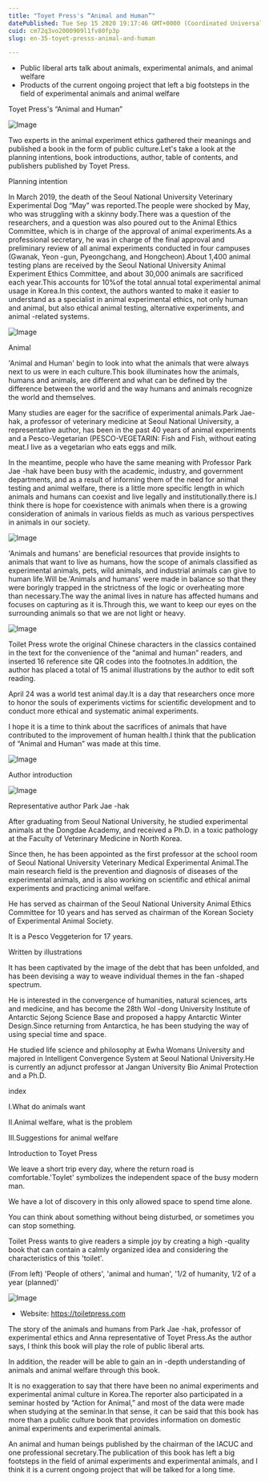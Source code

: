 ```yaml
---
title: "Toyet Press's “Animal and Human”"
datePublished: Tue Sep 15 2020 19:17:46 GMT+0000 (Coordinated Universal Time)
cuid: cm72q3vo2000909l1fv80fp3p
slug: en-35-toyet-presss-animal-and-human

---
```



- Public liberal arts talk about animals, experimental animals, and animal welfare
- Products of the current ongoing project that left a big footsteps in the field of experimental animals and animal welfare

Toyet Press's “Animal and Human”

![Image](https://cdn.hashnode.com/res/hashnode/image/upload/v1739413856054/d3f59986-ece6-439a-87b9-dce1df7ff747.jpeg)

Two experts in the animal experiment ethics gathered their meanings and published a book in the form of public culture.Let's take a look at the planning intentions, book introductions, author, table of contents, and publishers published by Toyet Press.

Planning intention

In March 2019, the death of the Seoul National University Veterinary Experimental Dog “May” was reported.The people were shocked by May, who was struggling with a skinny body.There was a question of the researchers, and a question was also poured out to the Animal Ethics Committee, which is in charge of the approval of animal experiments.As a professional secretary, he was in charge of the final approval and preliminary review of all animal experiments conducted in four campuses (Gwanak, Yeon -gun, Pyeongchang, and Hongcheon).About 1,400 animal testing plans are received by the Seoul National University Animal Experiment Ethics Committee, and about 30,000 animals are sacrificed each year.This accounts for 10%of the total annual total experimental animal usage in Korea.In this context, the authors wanted to make it easier to understand as a specialist in animal experimental ethics, not only human and animal, but also ethical animal testing, alternative experiments, and animal -related systems.

![Image](https://cdn.hashnode.com/res/hashnode/image/upload/v1739413858432/d0f85fff-7793-4191-9239-974eebd44036.jpeg)

Animal

'Animal and Human' begin to look into what the animals that were always next to us were in each culture.This book illuminates how the animals, humans and animals, are different and what can be defined by the difference between the world and the way humans and animals recognize the world and themselves.

Many studies are eager for the sacrifice of experimental animals.Park Jae-hak, a professor of veterinary medicine at Seoul National University, a representative author, has been in the past 40 years of animal experiments and a Pesco-Vegetarian (PESCO-VEGETARIN: Fish and Fish, without eating meat.I live as a vegetarian who eats eggs and milk.

In the meantime, people who have the same meaning with Professor Park Jae -hak have been busy with the academic, industry, and government departments, and as a result of informing them of the need for animal testing and animal welfare, there is a little more specific length in which animals and humans can coexist and live legally and institutionally.there is.I think there is hope for coexistence with animals when there is a growing consideration of animals in various fields as much as various perspectives in animals in our society.

![Image](https://cdn.hashnode.com/res/hashnode/image/upload/v1739413860577/2e24a51e-de3b-46b8-bd6f-76eda0bedd49.jpeg)

'Animals and humans' are beneficial resources that provide insights to animals that want to live as humans, how the scope of animals classified as experimental animals, pets, wild animals, and industrial animals can give to human life.Will be.'Animals and humans' were made in balance so that they were boringly trapped in the strictness of the logic or overheating more than necessary.The way the animal lives in nature has affected humans and focuses on capturing as it is.Through this, we want to keep our eyes on the surrounding animals so that we are not light or heavy.

![Image](https://cdn.hashnode.com/res/hashnode/image/upload/v1739413862523/395908aa-9177-4104-9a8e-269f7e8ce549.jpeg)

Toilet Press wrote the original Chinese characters in the classics contained in the text for the convenience of the “animal and human” readers, and inserted 16 reference site QR codes into the footnotes.In addition, the author has placed a total of 15 animal illustrations by the author to edit soft reading.

April 24 was a world test animal day.It is a day that researchers once more to honor the souls of experiments victims for scientific development and to conduct more ethical and systematic animal experiments.

I hope it is a time to think about the sacrifices of animals that have contributed to the improvement of human health.I think that the publication of “Animal and Human” was made at this time.

![Image](https://cdn.hashnode.com/res/hashnode/image/upload/v1739413864249/536adef4-10ce-4305-8bbc-16e3bc57ea3c.jpeg)

Author introduction

![Image](https://cdn.hashnode.com/res/hashnode/image/upload/v1739413865962/0d2fff54-5c52-4d1a-95b5-db4e14e70870.jpeg)

Representative author Park Jae -hak

After graduating from Seoul National University, he studied experimental animals at the Dongdae Academy, and received a Ph.D. in a toxic pathology at the Faculty of Veterinary Medicine in North Korea.

Since then, he has been appointed as the first professor at the school room of Seoul National University Veterinary Medical Experimental Animal.The main research field is the prevention and diagnosis of diseases of the experimental animals, and is also working on scientific and ethical animal experiments and practicing animal welfare.

He has served as chairman of the Seoul National University Animal Ethics Committee for 10 years and has served as chairman of the Korean Society of Experimental Animal Society.

It is a Pesco Veggeterion for 17 years.

Written by illustrations

It has been captivated by the image of the debt that has been unfolded, and has been devising a way to weave individual themes in the fan -shaped spectrum.

He is interested in the convergence of humanities, natural sciences, arts and medicine, and has become the 28th Wol -dong University Institute of Antarctic Sejong Science Base and proposed a happy Antarctic Winter Design.Since returning from Antarctica, he has been studying the way of using special time and space.

He studied life science and philosophy at Ewha Womans University and majored in Intelligent Convergence System at Seoul National University.He is currently an adjunct professor at Jangan University Bio Animal Protection and a Ph.D.

index

Ⅰ.What do animals want

Ⅱ.Animal welfare, what is the problem

Ⅲ.Suggestions for animal welfare

Introduction to Toyet Press

We leave a short trip every day, where the return road is comfortable.'Toylet' symbolizes the independent space of the busy modern man.

We have a lot of discovery in this only allowed space to spend time alone.

You can think about something without being disturbed, or sometimes you can stop something.

Toilet Press wants to give readers a simple joy by creating a high -quality book that can contain a calmly organized idea and considering the characteristics of this 'toilet'.

(From left) 'People of others', 'animal and human', '1/2 of humanity, 1/2 of a year (planned)'

![Image](https://cdn.hashnode.com/res/hashnode/image/upload/v1739413868266/8d31d0c4-5d2d-4edf-8984-5087952deb1f.png)

- Website: https://toiletpress.com

The story of the animals and humans from Park Jae -hak, professor of experimental ethics and Anna representative of Toyet Press.As the author says, I think this book will play the role of public liberal arts.

In addition, the reader will be able to gain an in -depth understanding of animals and animal welfare through this book.

It is no exaggeration to say that there have been no animal experiments and experimental animal culture in Korea.The reporter also participated in a seminar hosted by “Action for Animal,” and most of the data were made when studying at the seminar.In that sense, it can be said that this book has more than a public culture book that provides information on domestic animal experiments and experimental animals.

An animal and human beings published by the chairman of the IACUC and one professional secretary.The publication of this book has left a big footsteps in the field of animal experiments and experimental animals, and I think it is a current ongoing project that will be talked for a long time.